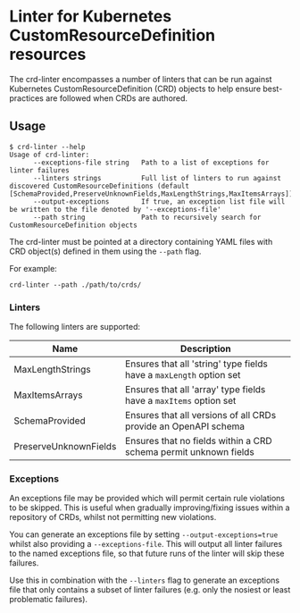 # Linter for Kubernetes CustomResourceDefinition resources

The crd-linter encompasses a number of linters that can be run against
Kubernetes CustomResourceDefinition (CRD) objects to help ensure best-practices
are followed when CRDs are authored.

## Usage

```
$ crd-linter --help
Usage of crd-linter:
      --exceptions-file string   Path to a list of exceptions for linter failures
      --linters strings          Full list of linters to run against discovered CustomResourceDefinitions (default [SchemaProvided,PreserveUnknownFields,MaxLengthStrings,MaxItemsArrays])
      --output-exceptions        If true, an exception list file will be written to the file denoted by '--exceptions-file'
      --path string              Path to recursively search for CustomResourceDefinition objects
```

The crd-linter must be pointed at a directory containing YAML files with CRD
object(s) defined in them using the `--path` flag.

For example:

```
crd-linter --path ./path/to/crds/
```

### Linters

The following linters are supported:

| Name                  | Description                                                         |
|-----------------------|---------------------------------------------------------------------|
| MaxLengthStrings      | Ensures that all 'string' type fields have a `maxLength` option set |
| MaxItemsArrays        | Ensures that all 'array' type fields have a `maxItems` option set   |
| SchemaProvided        | Ensures that all versions of all CRDs provide an OpenAPI schema     |
| PreserveUnknownFields | Ensures that no fields within a CRD schema permit unknown fields    |

### Exceptions

An exceptions file may be provided which will permit certain rule violations to
be skipped. This is useful when gradually improving/fixing issues within a
repository of CRDs, whilst not permitting new violations.

You can generate an exceptions file by setting `--output-exceptions=true`
whilst also providing a `--exceptions-file`.
This will output all linter failures to the named exceptions file, so that
future runs of the linter will skip these failures.

Use this in combination with the `--linters` flag to generate an exceptions
file that only contains a subset of linter failures (e.g. only the nosiest or
least problematic failures).
